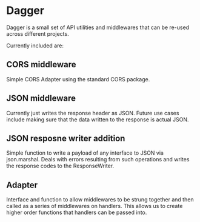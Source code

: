 # Dagger

Dagger is a small set of API utilities and middlewares that can be re-used across different projects.

Currently included are:

## CORS middleware
Simple CORS Adapter using the standard CORS package.

## JSON middleware
Currently just writes the response header as JSON.
Future use cases include making sure that the data written to the response is actual JSON.

## JSON resposne writer addition
Simple function to write a payload of any interface to JSON via json.marshal.
Deals with errors resulting from such operations and writes the response codes to the ResponseWriter.

## Adapter
Interface and function to allow middlewares to be strung together and then called as a series of middlewares on handlers.
This allows us to create higher order functions that handlers can be passed into.
